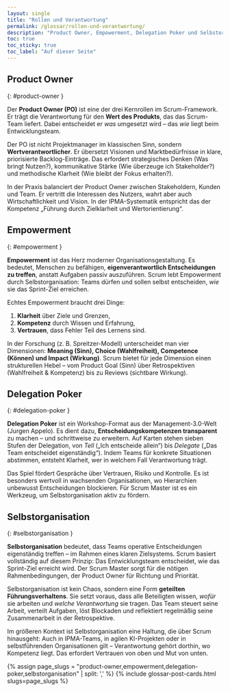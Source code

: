 ```yaml
---
layout: single
title: "Rollen und Verantwortung"
permalink: /glossar/rollen-und-verantwortung/
description: "Product Owner, Empowerment, Delegation Poker und Selbstorganisation – wie Verantwortung in Scrum verteilt und in agilen Organisationen gelebt wird."
toc: true
toc_sticky: true
toc_label: "Auf dieser Seite"
---
```


## Product Owner
{: #product-owner }

Der **Product Owner (PO)** ist eine der drei Kernrollen im Scrum-Framework.
Er trägt die Verantwortung für den **Wert des Produkts**, das das Scrum-Team liefert. Dabei entscheidet er *was* umgesetzt wird – das *wie* liegt beim Entwicklungsteam.

Der PO ist nicht Projektmanager im klassischen Sinn, sondern **Wertverantwortlicher**.
Er übersetzt Visionen und Marktbedürfnisse in klare, priorisierte Backlog-Einträge.
Das erfordert strategisches Denken (Was bringt Nutzen?), kommunikative Stärke (Wie überzeuge ich Stakeholder?) und methodische Klarheit (Wie bleibt der Fokus erhalten?).

In der Praxis balanciert der Product Owner zwischen Stakeholdern, Kunden und Team. Er vertritt die Interessen des Nutzers, wahrt aber auch Wirtschaftlichkeit und Vision.
In der IPMA-Systematik entspricht das der Kompetenz „Führung durch Zielklarheit und Wertorientierung“.

## Empowerment
{: #empowerment }

**Empowerment** ist das Herz moderner Organisationsgestaltung.
Es bedeutet, Menschen zu befähigen, **eigenverantwortlich Entscheidungen zu treffen**, anstatt Aufgaben passiv auszuführen.
Scrum lebt Empowerment durch Selbstorganisation: Teams dürfen und sollen selbst entscheiden, *wie* sie das Sprint-Ziel erreichen.

Echtes Empowerment braucht drei Dinge:
1. **Klarheit** über Ziele und Grenzen,
2. **Kompetenz** durch Wissen und Erfahrung,
3. **Vertrauen**, dass Fehler Teil des Lernens sind.

In der Forschung (z. B. Spreitzer-Modell) unterscheidet man vier Dimensionen:
**Meaning (Sinn), Choice (Wahlfreiheit), Competence (Können) und Impact (Wirkung)**.
Scrum bietet für jede Dimension einen strukturellen Hebel – vom Product Goal (Sinn) über Retrospektiven (Wahlfreiheit & Kompetenz) bis zu Reviews (sichtbare Wirkung).

## Delegation Poker
{: #delegation-poker }

**Delegation Poker** ist ein Workshop-Format aus der Management-3.0-Welt (Jurgen Appelo).
Es dient dazu, **Entscheidungskompetenzen transparent** zu machen – und schrittweise zu erweitern.
Auf Karten stehen sieben Stufen der Delegation, von *Tell* („Ich entscheide allein“) bis *Delegate* („Das Team entscheidet eigenständig“).
Indem Teams für konkrete Situationen abstimmen, entsteht Klarheit, wer in welchem Fall Verantwortung trägt.

Das Spiel fördert Gespräche über Vertrauen, Risiko und Kontrolle.
Es ist besonders wertvoll in wachsenden Organisationen, wo Hierarchien unbewusst Entscheidungen blockieren.
Für Scrum Master ist es ein Werkzeug, um Selbstorganisation aktiv zu fördern.

## Selbstorganisation
{: #selbstorganisation }

**Selbstorganisation** bedeutet, dass Teams operative Entscheidungen eigenständig treffen – im Rahmen eines klaren Zielsystems.
Scrum basiert vollständig auf diesem Prinzip: Das Entwicklungsteam entscheidet, wie das Sprint-Ziel erreicht wird. Der Scrum Master sorgt für die nötigen Rahmenbedingungen, der Product Owner für Richtung und Priorität.

Selbstorganisation ist kein Chaos, sondern eine Form **geteilten Führungsverhaltens**.
Sie setzt voraus, dass alle Beteiligten wissen, *wofür* sie arbeiten und *welche Verantwortung* sie tragen.
Das Team steuert seine Arbeit, verteilt Aufgaben, löst Blockaden und reflektiert regelmäßig seine Zusammenarbeit in der Retrospektive.

Im größeren Kontext ist Selbstorganisation eine Haltung, die über Scrum hinausgeht:
Auch in IPMA-Teams, in agilen KI-Projekten oder in selbstführenden Organisationen gilt – Verantwortung gehört dorthin, wo Kompetenz liegt.
Das erfordert Vertrauen von oben und Mut von unten.

{% assign page_slugs = "product-owner,empowerment,delegation-poker,selbstorganisation" | split: ',' %}
{% include glossar-post-cards.html slugs=page_slugs %}


